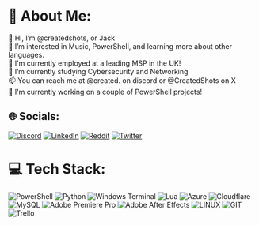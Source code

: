 # 💫 About Me:
👋 Hi, I’m @createdshots, or Jack<br>👀 I’m interested in Music, PowerShell, and learning more about other languages.<br>🏢 I'm currently employed at a leading MSP in the UK!<br>🌱 I’m currently studying Cybersecurity and Networking<br>📫 You can reach me at @created. on discord or @CreatedShots on X<br>🔨 I'm currently working on a couple of PowerShell projects!


## 🌐 Socials:
[![Discord](https://img.shields.io/badge/Discord-%237289DA.svg?logo=discord&logoColor=white)](https://discord.gg/created.) [![LinkedIn](https://img.shields.io/badge/LinkedIn-%230077B5.svg?logo=linkedin&logoColor=white)](https://linkedin.com/in//jack-tolley-62a533261) [![Reddit](https://img.shields.io/badge/Reddit-%23FF4500.svg?logo=Reddit&logoColor=white)](https://reddit.com/user/createdshots) [![Twitter](https://img.shields.io/badge/Twitter-%231DA1F2.svg?logo=Twitter&logoColor=white)](https://twitter.com/createdshots) 

# 💻 Tech Stack:
![PowerShell](https://img.shields.io/badge/PowerShell-%235391FE.svg?style=for-the-badge&logo=powershell&logoColor=white) ![Python](https://img.shields.io/badge/python-3670A0?style=for-the-badge&logo=python&logoColor=ffdd54) ![Windows Terminal](https://img.shields.io/badge/Windows%20Terminal-%234D4D4D.svg?style=for-the-badge&logo=windows-terminal&logoColor=white) ![Lua](https://img.shields.io/badge/lua-%232C2D72.svg?style=for-the-badge&logo=lua&logoColor=white) ![Azure](https://img.shields.io/badge/azure-%230072C6.svg?style=for-the-badge&logo=microsoftazure&logoColor=white) ![Cloudflare](https://img.shields.io/badge/Cloudflare-F38020?style=for-the-badge&logo=Cloudflare&logoColor=white) ![MySQL](https://img.shields.io/badge/mysql-%2300000f.svg?style=for-the-badge&logo=mysql&logoColor=white) ![Adobe Premiere Pro](https://img.shields.io/badge/Adobe%20Premiere%20Pro-9999FF.svg?style=for-the-badge&logo=Adobe%20Premiere%20Pro&logoColor=white) ![Adobe After Effects](https://img.shields.io/badge/Adobe%20After%20Effects-9999FF.svg?style=for-the-badge&logo=Adobe%20After%20Effects&logoColor=white) ![LINUX](https://img.shields.io/badge/Linux-FCC624?style=for-the-badge&logo=linux&logoColor=black) ![GIT](https://img.shields.io/badge/Git-fc6d26?style=for-the-badge&logo=git&logoColor=white) ![Trello](https://img.shields.io/badge/Trello-%23026AA7.svg?style=for-the-badge&logo=Trello&logoColor=white)
